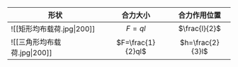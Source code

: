 | 形状                    |       合力大小        |      合力作用位置      |
| --------------------- | :---------------: | :--------------: |
| ![[矩形均布载荷.jpg\|200]]  |      $F=ql$       |  $\frac{l}{2}$   |
| ![[三角形均布载荷.jpg\|200]] | $F=\frac{1}{2}ql$ | $h=\frac{2}{3}l$ |

